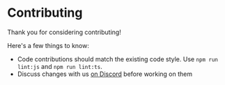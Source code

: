 # Contributing

Thank you for considering contributing!

Here's a few things to know:
- Code contributions should match the existing code style. Use `npm run lint:js` and `npm run lint:ts`.
- Discuss changes with us [on Discord](https://discord.gg/RqxzNx3PGB) before working on them